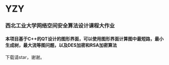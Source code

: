 # YZY
### 西北工业大学网络空间安全算法设计课程大作业
#### 本项目基于C++的QT设计的图形界面，可以使用图形界面计算图中最短路，最小生成树，最大流等图问题，以及DES加密和RSA加密算法
下载请star，谢谢。
